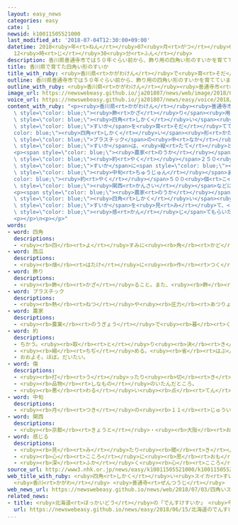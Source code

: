 ```yaml
---
layout: easy_news
categories: easy
cate: 1
newsid: k10011505521000
last_modified_at: '2018-07-04T12:30:00+09:00'
datetime: 2018<ruby>年<rt>ねん</rt></ruby>07<ruby>月<rt>がつ</rt></ruby>04<ruby>日<rt>にち</rt></ruby>
  12<ruby>時<rt>じ</rt></ruby>30<ruby>分<rt>ふん</rt></ruby>
description: 香川県善通寺市では５０年ぐらい前から、飾り用の四角い形のすいかを育てています。
title: 香川県で育てた四角い形のすいか
title_with_ruby: <ruby>香川県<rt>かがわけん</rt></ruby>で<ruby>育<rt>そだ</rt></ruby>てた<ruby>四角<rt>しかく</rt></ruby>い<ruby>形<rt>かたち</rt></ruby>のすいか
outline: 香川県善通寺市では５０年ぐらい前から、飾り用の四角い形のすいかを育てています。
outline_with_ruby: <ruby>香川県<rt>かがわけん</rt></ruby><ruby>善通寺市<rt>ぜんつうじし</rt></ruby>では５０<ruby>年<rt>ねん</rt></ruby>ぐらい<ruby>前<rt>まえ</rt></ruby>から、<ruby>飾<rt>かざ</rt></ruby>り<ruby>用<rt>よう</rt></ruby>の<ruby>四角<rt>しかく</rt></ruby>い<ruby>形<rt>かたち</rt></ruby>のすいかを<ruby>育<rt>そだ</rt></ruby>てています。
image_url: https://newswebeasy.github.io/ja201807/news/web/image/2018/07/03/K10011505521_1807030034_1807030411_01_02.jpg
voice_url: https://newswebeasy.github.io/ja201807/news/easy/voice/2018/07/04/k10011505521000.mp4
content_with_ruby: "<p><ruby>香川県<rt>かがわけん</rt></ruby><ruby>善通寺市<rt>ぜんつうじし</rt></ruby>では５０<ruby>年<rt>ねん</rt></ruby>ぐらい<ruby>前<rt>まえ</rt></ruby>から、<span\
  \ style=\"color: blue;\"><ruby>飾<rt>かざ</rt></ruby>り</span><ruby>用<rt>よう</rt></ruby>の<span\
  \ style=\"color: blue;\"><ruby>四角<rt>しかく</rt></ruby>い</span><ruby>形<rt>かたち</rt></ruby>の<span\
  \ style=\"color: blue;\">すいか</span>を<ruby>育<rt>そだ</rt></ruby>てています。<span style=\"\
  color: blue;\"><ruby>四角<rt>しかく</rt></ruby>い</span><ruby>形<rt>かたち</rt></ruby>の<span\
  \ style=\"color: blue;\">プラスチック</span>の<ruby>中<rt>なか</rt></ruby>で<ruby>育<rt>そだ</rt></ruby>てた<span\
  \ style=\"color: blue;\">すいか</span>は、<ruby>縦<rt>たて</rt></ruby>と<ruby>横<rt>よこ</rt></ruby>と<ruby>高<rt>たか</rt></ruby>さが１８ｃｍです。</p>\n\
  <p><span style=\"color: blue;\"><ruby>農家<rt>のうか</rt></ruby></span>の<ruby>人<rt>ひと</rt></ruby>たちは<ruby>２日<rt>ふつか</rt></ruby>、<span\
  \ style=\"color: blue;\"><ruby>約<rt>やく</rt></ruby></span>２５０<ruby>個<rt>こ</rt></ruby>の<span\
  \ style=\"color: blue;\">すいか</span>に<span style=\"color: blue;\"><ruby>傷<rt>きず</rt></ruby></span>がないかどうか<ruby>調<rt>しら</rt></ruby>べてから<ruby>箱<rt>はこ</rt></ruby>に<ruby>入<rt>い</rt></ruby>れて、<ruby>店<rt>みせ</rt></ruby>などに<ruby>送<rt>おく</rt></ruby>る<ruby>準備<rt>じゅんび</rt></ruby>をしました。<ruby>今月<rt>こんげつ</rt></ruby><span\
  \ style=\"color: blue;\"><ruby>中旬<rt>ちゅうじゅん</rt></ruby></span>までに<span style=\"\
  color: blue;\"><ruby>約<rt>やく</rt></ruby></span>５００<ruby>個<rt>こ</rt></ruby>を<ruby>東京<rt>とうきょう</rt></ruby>や<span\
  \ style=\"color: blue;\"><ruby>関西<rt>かんさい</rt></ruby></span>などに<ruby>送<rt>おく</rt></ruby>る<ruby>予定<rt>よてい</rt></ruby>です。</p>\n\
  <p><span style=\"color: blue;\"><ruby>農家<rt>のうか</rt></ruby></span>の<ruby>人<rt>ひと</rt></ruby>は「<ruby>珍<rt>めずら</rt></ruby>しい<span\
  \ style=\"color: blue;\"><ruby>四角<rt>しかく</rt></ruby>い</span><ruby>形<rt>かたち</rt></ruby>の<span\
  \ style=\"color: blue;\">すいか</span>を<ruby>見<rt>み</rt></ruby>て、<ruby>涼<rt>すず</rt></ruby>しさを<span\
  \ style=\"color: blue;\"><ruby>感<rt>かん</rt></ruby>じ</span>てもらいたいです」と<ruby>話<rt>はな</rt></ruby>していました。</p>\n\
  <p></p>\n<p></p>"
words:
- word: 四角
  descriptions:
  - <ruby><rb>四</rb><rt>よ</rt></ruby>すみに<ruby><rb>角</rb><rt>かど</rt></ruby>がある<ruby><rb>形</rb><rt>かたち</rt></ruby>。
- word: 西瓜
  descriptions:
  - <ruby><rb>畑</rb><rt>はたけ</rt></ruby>に<ruby><rb>作</rb><rt>つく</rt></ruby>る<ruby><rb>作物</rb><rt>さくもつ</rt></ruby>。<ruby><rb>夏</rb><rt>なつ</rt></ruby>、<ruby><rb>大</rb><rt>おお</rt></ruby>きな<ruby><rb>実</rb><rt>み</rt></ruby>が、<ruby><rb>地面</rb><rt>じめん</rt></ruby>をはうつるにでき、<ruby><rb>中身</rb><rt>なかみ</rt></ruby>は<ruby><rb>赤</rb><rt>あか</rt></ruby>や<ruby><rb>黄色</rb><rt>きいろ</rt></ruby>で<ruby><rb>水分</rb><rt>すいぶん</rt></ruby>が<ruby><rb>多</rb><rt>おお</rt></ruby>くあまい。
- word: 飾り
  descriptions:
  - <ruby><rb>飾</rb><rt>かざ</rt></ruby>ること。また、<ruby><rb>飾</rb><rt>かざ</rt></ruby>って<ruby><rb>美</rb><rt>うつく</rt></ruby>しく<ruby><rb>見</rb><rt>み</rt></ruby>せるもの。
- word: プラスチック
  descriptions:
  - <ruby><rb>熱</rb><rt>ねつ</rt></ruby>や<ruby><rb>圧力</rb><rt>あつりょく</rt></ruby>を<ruby><rb>加</rb><rt>くわ</rt></ruby>えて、<ruby><rb>自由</rb><rt>じゆう</rt></ruby>に<ruby><rb>形</rb><rt>かたち</rt></ruby>を<ruby><rb>作</rb><rt>つく</rt></ruby>ることができる<ruby><rb>物質</rb><rt>ぶっしつ</rt></ruby>。<ruby><rb>特</rb><rt>とく</rt></ruby>に<ruby><rb>合成樹脂</rb><rt>ごうせいじゅし</rt></ruby>を<ruby><rb>指</rb><rt>さ</rt></ruby>す。<ruby><rb>使</rb><rt>つか</rt></ruby>い<ruby><rb>道</rb><rt>みち</rt></ruby>が<ruby><rb>広</rb><rt>ひろ</rt></ruby>い。
- word: 農家
  descriptions:
  - <ruby><rb>農業</rb><rt>のうぎょう</rt></ruby>で<ruby><rb>暮</rb><rt>く</rt></ruby>らしを<ruby><rb>立</rb><rt>た</rt></ruby>てている<ruby><rb>家</rb><rt>いえ</rt></ruby>。また、その<ruby><rb>建物</rb><rt>たてもの</rt></ruby>。
- word: 約
  descriptions:
  - ちかう。<ruby><rb>取</rb><rt>と</rt></ruby>り<ruby><rb>決</rb><rt>き</rt></ruby>める。
  - <ruby><rb>縮</rb><rt>ちぢ</rt></ruby>める。<ruby><rb>省</rb><rt>はぶ</rt></ruby>く。<ruby><rb>簡単</rb><rt>かんたん</rt></ruby>にする。
  - おおよそ。ほぼ。だいたい。
- word: 傷
  descriptions:
  - <ruby><rb>打</rb><rt>う</rt></ruby>ったり<ruby><rb>切</rb><rt>き</rt></ruby>ったりして、<ruby><rb>皮膚</rb><rt>ひふ</rt></ruby>や<ruby><rb>肉</rb><rt>にく</rt></ruby>をいためたところ。
  - <ruby><rb>品物</rb><rt>しなもの</rt></ruby>のいたんだところ。
  - <ruby><rb>悪</rb><rt>わる</rt></ruby>い<ruby><rb>点</rb><rt>てん</rt></ruby>。<ruby><rb>欠点</rb><rt>けってん</rt></ruby>。
- word: 中旬
  descriptions:
  - <ruby><rb>月</rb><rt>つき</rt></ruby>の<ruby><rb>１１</rb><rt>じゅういち</rt></ruby><ruby><rb>日</rb><rt>にち</rt></ruby>から<ruby><rb>２０日</rb><rt>はつか</rt></ruby>までの<ruby><rb>間</rb><rt>あいだ</rt></ruby>。
- word: 関西
  descriptions:
  - <ruby><rb>京都</rb><rt>きょうと</rt></ruby>・<ruby><rb>大阪</rb><rt>おおさか</rt></ruby>・<ruby><rb>神戸</rb><rt>こうべ</rt></ruby>・<ruby><rb>奈良</rb><rt>なら</rt></ruby>などの<ruby><rb>地方</rb><rt>ちほう</rt></ruby>を<ruby><rb>指</rb><rt>さ</rt></ruby>すことば。
- word: 感じる
  descriptions:
  - <ruby><rb>見</rb><rt>み</rt></ruby>たり<ruby><rb>聞</rb><rt>き</rt></ruby>いたりさわったりして、ある<ruby><rb>感</rb><rt>かん</rt></ruby>じを<ruby><rb>体</rb><rt>からだ</rt></ruby>に<ruby><rb>受</rb><rt>う</rt></ruby>ける。
  - <ruby><rb>心</rb><rt>こころ</rt></ruby>に<ruby><rb>思</rb><rt>おも</rt></ruby>う。
  - <ruby><rb>深</rb><rt>ふか</rt></ruby>く<ruby><rb>心</rb><rt>こころ</rt></ruby>にしみる。<ruby><rb>感動</rb><rt>かんどう</rt></ruby>する。
source_url: http://www3.nhk.or.jp/news/easy/k10011505521000/k10011505521000.html
web_title_with_ruby: <ruby>四角<rt>しかく</rt></ruby>い<ruby>スイカ<rt>すいか</rt></ruby> <ruby>出荷<rt>しゅっか</rt></ruby><ruby>始<rt>はじ</rt></ruby>まる
  <ruby>香川<rt>かがわ</rt></ruby> <ruby>善通寺<rt>ぜんつうじ</rt></ruby>
web_news_url: https://newswebeasy.github.io/news/web/2018/07/03/四角いスイカ-出荷始まる-香川-善通寺
related_news:
- title: <ruby>北海道<rt>ほっかいどう</rt></ruby>の「でんすけすいか」　<ruby>今年<rt>ことし</rt></ruby><ruby>初<rt>はじ</rt></ruby>めての<ruby>競<rt>せ</rt></ruby>りで５５<ruby>万<rt>まん</rt></ruby><ruby>円<rt>えん</rt></ruby>
  url: https://newswebeasy.github.io/news/easy/2018/06/15/北海道のでんすけすいか-今年初めての競りで55万円
...
```

